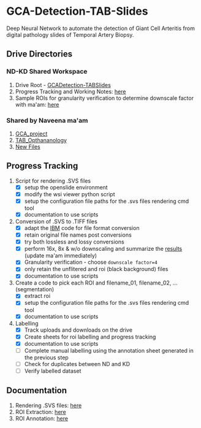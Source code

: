 # GCA-Detection-TAB-Slides

Deep Neural Network to automate the detection of Giant Cell Arteritis from digital pathology slides of Temporal Artery Biopsy.

## Drive Directories

### ND-KD Shared Workspace

1. Drive Root - [GCADetection-TABSlides](https://drive.google.com/drive/folders/1_RQTxfbj7Awx1GhnnLKy6KeTRhale__2?usp=sharing)
2. Progress Tracking and Working Notes: [here](https://docs.google.com/document/d/1EI5U-VP_N0la0jteKMeJGxWmzn7jbAj8no2Khai4MwM/edit)      
3. Sample ROIs for granularity verification to determine downscale factor with ma'am: [here](https://drive.google.com/drive/folders/1w94vfqY0z4Gr2lwi8LnAQiKYCEJDIUHV?usp=sharing)

### Shared by Naveena ma'am

1. [GCA_project](https://drive.google.com/drive/folders/1f4Iwodhixomwwb4sxPjJ3PCHW2382mNQ?usp=sharing)
2. [TAB_Opthananology](https://drive.google.com/drive/folders/1Oxh3VMHT2IRmN4J1q8ZTAE7CaUb1QOGj?usp=sharing)
3. [New Files](https://drive.google.com/drive/folders/1wNMkBg7kh8HdLntc05PEawvz-KLSkGQh?usp=sharing)
 
## Progress Tracking

1. Script for rendering .SVS files 
   - [X] setup the openslide environment
   - [X] modify the wsi viewer python script
   - [X] setup the configuration file paths for the .svs files rendering cmd tool
   - [X] documentation to use scripts
2. Conversion of .SVS to .TIFF files
   - [X] adapt the [IBM](https://developer.ibm.com/articles/an-automatic-method-to-identify-tissues-from-big-whole-slide-images-pt1/) code for file format conversion 
   - [X] retain original file names post conversions
   - [X] try both lossless and lossy conversions
   - [X] perform 16x, 8x & w/o downscaling and summarize the [results](https://docs.google.com/document/d/1EI5U-VP_N0la0jteKMeJGxWmzn7jbAj8no2Khai4MwM/edit#heading=h.awk4rggu1nqh) (update ma'am immediately)
   - [X] Granularity verification - choose `downscale factor=4`
   - [X] only retain the unflitered and roi (black background) files
   - [X] documentation to use scripts
3. Create a code to pick each ROI and filename_01, filename_02, ... (segmentation)
   - [X] extract roi
   - [X] setup the configuration file paths for the .svs files rendering cmd tool
   - [X] documentation to use scripts
4. Labelling
   - [X] Track uploads and downloads on the drive
   - [X] Create sheets for roi labelling and progress tracking
   - [X] documentation to use scripts
   - [ ] Complete manual labelling using the annotation sheet generated in the previous step
   - [ ] Check for duplicates between ND and KD
   - [ ] Verify labelled dataset

## Documentation

1. Rendering .SVS files: [here](./docs/01-render_svs_files.md)
2. ROI Extraction: [here](./docs/02-roi_extraction_procedure.md)
3. ROI Annotation: [here](./docs/03-annotation_procedure.md)
